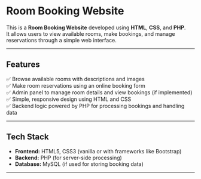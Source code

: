 # Room Booking Website

This is a **Room Booking Website** developed using **HTML**, **CSS**, and **PHP**.  
It allows users to view available rooms, make bookings, and manage reservations through a simple web interface.

________________________________________________________________________________________________________________________________________________________________________________________________________________________

## Features

✅ Browse available rooms with descriptions and images  
✅ Make room reservations using an online booking form  
✅ Admin panel to manage room details and view bookings (if implemented)  
✅ Simple, responsive design using HTML and CSS  
✅ Backend logic powered by PHP for processing bookings and handling data

----------------------------------------------------------------------------

## Tech Stack

- **Frontend:** HTML5, CSS3 (vanilla or with frameworks like Bootstrap)
- **Backend:** PHP (for server-side processing)
- **Database:** MySQL (if used for storing booking data)
------------------------------------------------------------------------------
